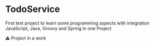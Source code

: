 # TodoService
First test project to learn some programming aspects with integration JavaScript, Java, Groovy and Spring in one Project

:warning: Project in a work

